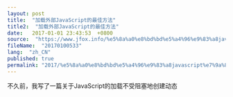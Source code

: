 ```yaml
---
layout: post
title:  "加载外部JavaScript的最佳方法"
title2:  "加载外部JavaScript的最佳方法"
date:   2017-01-01 23:43:53  +0800
source:  "https://www.jfox.info/%e5%8a%a0%e8%bd%bd%e5%a4%96%e9%83%a8javascript%e7%9a%84%e6%9c%80%e4%bd%b3%e6%96%b9%e6%b3%95.html"
fileName:  "20170100533"
lang:  "zh_CN"
published: true
permalink: "2017/%e5%8a%a0%e8%bd%bd%e5%a4%96%e9%83%a8javascript%e7%9a%84%e6%9c%80%e4%bd%b3%e6%96%b9%e6%b3%95.html"
---
```




不久前，我写了一篇关于JavaScript的加载不受阻塞地创建动态<script>标签。当<script>标记是一个HTML文档流，浏览器必须停止渲染并等待脚本文件下载并执行，然后再继续（例子）。通过JavaScript创建一个新的<script>标签可以避免这个问题，因为它是出了文档流，所以脚本文件被下载并执行，无需等待。其结果是：动态加载JavaScript文件可以让你的网页渲染速度更快，从而提高性能。

**最好的方法**
史蒂夫在他的博客和他的书已探讨几种不同的方式来加载JavaScript而不阻塞。在思考它和试验之后，我得出的结论是，用一个为JavaScript的加载而不阻塞只是一个最佳实践方法：创建两个JavaScript文件。第一只包含必要的动态加载JavaScript代码，第二个包含其他一切必要的交互性对page.Include的第一个JavaScript文件与<script>标签在页面的底部，只是里面的初始水平</ BODY>。创建调用该函数来加载第二个JavaScript文件，并包含任何额外的初始化code.That的是第二<script>标签！真的没有必要做任何事情。关键外卖是仅具有两个JavaScript和使第一个尽可能小。例如，第一个文件只包含一个函数：

    function loadScript(url, callback){
    
        var script = document.createElement("script")
        script.type = "text/javascript";
    
        if (script.readyState){  //IE
            script.onreadystatechange = function(){
                if (script.readyState == "loaded" ||
                        script.readyState == "complete"){
                    script.onreadystatechange = null;
                    callback();
                }
            };
        } else {  //Others
            script.onload = function(){
                callback();
            };
        }
    
        script.src = url;
        document.getElementsByTagName("head")[0].appendChild(script);
    }
    

代码量很小，这样会让您的启动载入加载更快实际代码最终看起来像这样：

    <script type="text/javascript" src="http://your.cdn.com/first.js"></script>
    <script type="text/javascript">
    loadScript("http://your.cdn.com/second.js", function(){
        //initialization code
    });
    </script>

关键，这整个技术是只有两个JavaScript文件，所以第二个包含的需要初始化页面的一切。如果你的页面需要两个以上的文件？那么你应该串联您的文件一起要么在构建时（使用类似链轮），或在运行时（使用类似mod_concat或组合处理程序）。不应该有，当你的页面需要超过这两个JavaScript文件到正确的初始化时间。每个额外的HTTP请求有开销，然后你就不需要担心顺序安排的下载，使代码在正确的顺序执行。通过刚才有两个文件，可以消除大量的关注点在哪个文件被下载并执行第一次以及消除不必要的HTTP请求。
